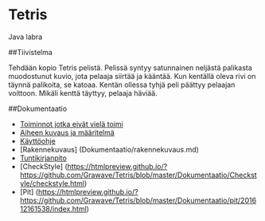 # Tetris
Java labra

##Tiivistelma

Tehdään kopio Tetris pelistä. Pelissä syntyy satunnainen neljästä palikasta muodostunut kuvio, jota pelaaja siirtää ja kääntää. Kun kentällä oleva rivi on täynnä palikoita, se katoaa. Kentän ollessa tyhjä peli päättyy pelaajan voittoon. Mikäli kenttä täyttyy, pelaaja häviää.

##Dokumentaatio
-	[Toiminnot jotka eivät vielä toimi](Dokumentaatio/tyonalla.md)
-	[Aiheen kuvaus ja määritelmä](Dokumentaatio/aihemaarittely.md)
-	[Käyttöohje](Dokumentaatio/manual.md)
-	[Rakennekuvaus] (Dokumentaatio/rakennekuvaus.md)
-	[Tuntikirjanpito](Dokumentaatio/tuntikirjanpito.md)
-	[CheckStyle] (https://htmlpreview.github.io/?https://github.com/Grawave/Tetris/blob/master/Dokumentaatio/Checkstyle/checkstyle.html)
-	[Pit] (https://htmlpreview.github.io/?https://github.com/Grawave/Tetris/blob/master/Dokumentaatio/pit/201612161538/index.html)
